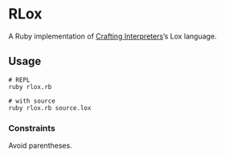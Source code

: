 # RLox

A Ruby implementation of [Crafting Interpreters](https://craftinginterpreters.com)’s Lox language.

## Usage

```console
# REPL
ruby rlox.rb

# with source
ruby rlox.rb source.lox
```

### Constraints

Avoid parentheses.
